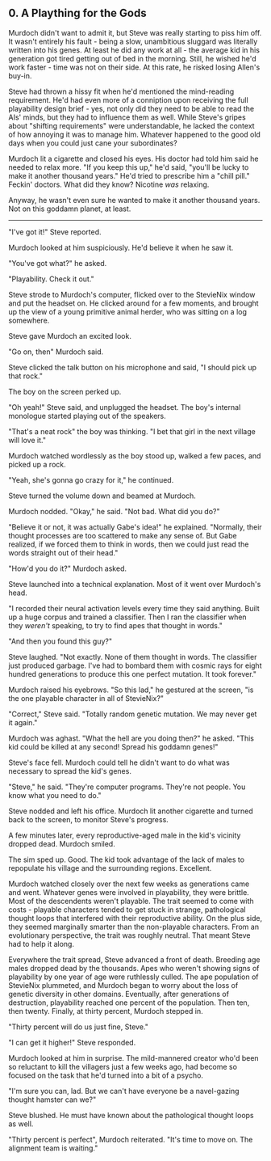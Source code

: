 ## 0. A Plaything for the Gods

Murdoch didn't want to admit it, but Steve was really starting to piss him off. It wasn't entirely his fault - being a slow, unambitious sluggard was literally written into his genes. At least he did any work at all - the average kid in his generation got tired getting out of bed in the morning. Still, he wished he'd work faster - time was not on their side. At this rate, he risked losing Allen's buy-in.

Steve had thrown a hissy fit when he'd mentioned the mind-reading requirement. He'd had even more of a conniption upon receiving the full playability design brief - yes, not only did they need to be able to read the AIs' minds, but they had to influence them as well. While Steve's gripes about "shifting requirements" were understandable, he lacked the context of how annoying it was to manage him. Whatever happened to the good old days when you could just cane your subordinates?

Murdoch lit a cigarette and closed his eyes. His doctor had told him said he needed to relax more. "If you keep this up," he'd said, "you'll be lucky to make it another thousand years." He'd tried to prescribe him a "chill pill." Feckin' doctors. What did they know? Nicotine _was_ relaxing.

Anyway, he wasn't even sure he wanted to make it another thousand years. Not on this goddamn planet, at least.

---

"I've got it!" Steve reported.

Murdoch looked at him suspiciously. He'd believe it when he saw it.

"You've got what?" he asked.

"Playability. Check it out."

Steve strode to Murdoch's computer, flicked over to the StevieNix window and put the headset on. He clicked around for a few moments, and brought up the view of a young primitive animal herder, who was sitting on a log somewhere.

Steve gave Murdoch an excited look.

"Go on, then" Murdoch said.

Steve clicked the talk button on his microphone and said, "I should pick up that rock."

The boy on the screen perked up.

"Oh yeah!" Steve said, and unplugged the headset. The boy's internal monologue started playing out of the speakers.

"That's a neat rock" the boy was thinking. "I bet that girl in the next village will love it."

Murdoch watched wordlessly as the boy stood up, walked a few paces, and picked up a rock.

"Yeah, she's gonna go crazy for it," he continued.

Steve turned the volume down and beamed at Murdoch.

Murdoch nodded. "Okay," he said. "Not bad. What did you do?"

"Believe it or not, it was actually Gabe's idea!" he explained. "Normally, their thought processes are too scattered to make any sense of. But Gabe realized, if we forced them to think in words, then we could just read the words straight out of their head."

"How'd you do it?" Murdoch asked.

Steve launched into a technical explanation. Most of it went over Murdoch's head.

"I recorded their neural activation levels every time they said anything. Built up a huge corpus and trained a classifier. Then I ran the classifier when they _weren't_ speaking, to try to find apes that thought in words."

"And then you found this guy?"

Steve laughed. "Not exactly. None of them thought in words. The classifier just produced garbage. I've had to bombard them with cosmic rays for eight hundred generations to produce this one perfect mutation. It took forever."

Murdoch raised his eyebrows. "So this lad," he gestured at the screen, "is the one playable character in all of StevieNix?"

"Correct," Steve said. "Totally random genetic mutation. We may never get it again."

Murdoch was aghast. "What the hell are you doing then?" he asked. "This kid could be killed at any second! Spread his goddamn genes!"

Steve's face fell. Murdoch could tell he didn't want to do what was necessary to spread the kid's genes.

"Steve," he said. "They're computer programs. They're not people. You know what you need to do."

Steve nodded and left his office. Murdoch lit another cigarette and turned back to the screen, to monitor Steve's progress.

A few minutes later, every reproductive-aged male in the kid's vicinity dropped dead. Murdoch smiled.

The sim sped up. Good. The kid took advantage of the lack of males to repopulate his village and the surrounding regions. Excellent.

Murdoch watched closely over the next few weeks as generations came and went. Whatever genes were involved in playability, they were brittle. Most of the descendents weren't playable. The trait seemed to come with costs - playable characters tended to get stuck in strange, pathological thought loops that interfered with their reproductive ability. On the plus side, they seemed marginally smarter than the non-playable characters. From an evolutionary perspective, the trait was roughly neutral. That meant Steve had to help it along.

Everywhere the trait spread, Steve advanced a front of death. Breeding age males dropped dead by the thousands. Apes who weren't showing signs of playability by one year of age were ruthlessly culled. The ape population of StevieNix plummeted, and Murdoch began to worry about the loss of genetic diversity in other domains. Eventually, after generations of destruction, playability reached one percent of the population. Then ten, then twenty. Finally, at thirty percent, Murdoch stepped in.

"Thirty percent will do us just fine, Steve."

"I can get it higher!" Steve responded.

Murdoch looked at him in surprise. The mild-mannered creator who'd been so reluctant to kill the villagers just a few weeks ago, had become so focused on the task that he'd turned into a bit of a psycho.

"I'm sure you can, lad. But we can't have everyone be a navel-gazing thought hamster can we?"

Steve blushed. He must have known about the pathological thought loops as well.

"Thirty percent is perfect", Murdoch reiterated. "It's time to move on. The alignment team is waiting."

